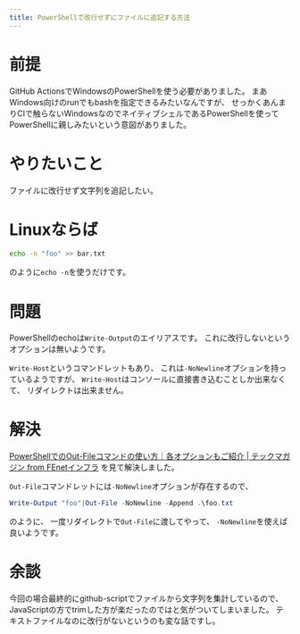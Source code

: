 ```yaml
---
title: PowerShellで改行せずにファイルに追記する方法
---
```


# 前提

GitHub ActionsでWindowsのPowerShellを使う必要がありました。
まあWindows向けのrunでもbashを指定できるみたいなんですが、
せっかくあんまりCIで触らないWindowsなのでネイティブシェルであるPowerShellを使ってPowerShellに親しみたいという意図がありました。

# やりたいこと

ファイルに改行せず文字列を追記したい。

# Linuxならば

~~~bash
echo -n "foo" >> bar.txt
~~~

のように`echo -n`を使うだけです。

# 問題

PowerShellのechoは`Write-Output`のエイリアスです。
これに改行しないというオプションは無いようです。

`Write-Host`というコマンドレットもあり、
これは`-NoNewline`オプションを持っているようですが、
`Write-Host`はコンソールに直接書き込むことしか出来なくて、
リダイレクトは出来ません。

# 解決

[PowerShellでのOut-Fileコマンドの使い方｜各オプションもご紹介 | テックマガジン from FEnetインフラ](https://www.fenet.jp/infla/column/technology/powershell%E3%81%A7%E3%81%AEout-file%E3%82%B3%E3%83%9E%E3%83%B3%E3%83%89%E3%81%AE%E4%BD%BF%E3%81%84%E6%96%B9%EF%BD%9C%E5%90%84%E3%82%AA%E3%83%97%E3%82%B7%E3%83%A7%E3%83%B3%E3%82%82%E3%81%94%E7%B4%B9/)
を見て解決しました。

`Out-File`コマンドレットには`-NoNewline`オプションが存在するので、

~~~powershell
Write-Output "foo"|Out-File -NoNewline -Append .\foo.txt
~~~

のように、
一度リダイレクトで`Out-File`に渡してやって、
`-NoNewline`を使えば良いようです。

# 余談

今回の場合最終的にgithub-scriptでファイルから文字列を集計しているので、
JavaScriptの方でtrimした方が楽だったのではと気がついてしまいました。
テキストファイルなのに改行がないというのも変な話ですし。
